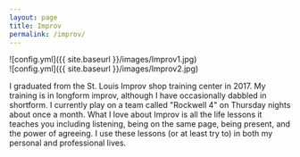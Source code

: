 ```yaml
---
layout: page
title: Improv
permalink: /improv/
---
```


![config.yml]({{ site.baseurl }}/images/Improv1.jpg)  
![config.yml]({{ site.baseurl }}/images/Improv2.jpg)

I graduated from the St. Louis Improv shop training center in 2017. My training is in longform improv, although I have occasionally dabbled in shortform. I currently play on a team called "Rockwell 4" on Thursday nights about once a month. What I love about Improv is all the life lessons it teaches you including listening, being on the same page, being present, and the power of agreeing. I use these lessons (or at least try to) in both my personal and professional lives.
